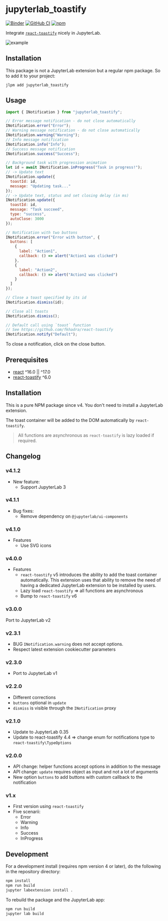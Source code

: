 # jupyterlab_toastify

[![Binder](https://mybinder.org/badge_logo.svg)](https://mybinder.org/v2/gh/jupyterlab-contrib/jupyterlab_toastify/master?urlpath=lab)
[![GitHub CI](https://github.com/jupyterlab-contrib/jupyterlab_toastify/workflows/CI/badge.svg)](https://github.com/jupyterlab-contrib/jupyterlab_toastify/actions?query=workflow%3ACI)
[![npm](https://img.shields.io/npm/v/jupyterlab_toastify.svg?style=flat-square)](https://www.npmjs.com/package/jupyterlab_toastify)

Integrate [`react-toastify`](https://github.com/fkhadra/react-toastify) nicely in JupyterLab.

![example](https://raw.githubusercontent.com/jupyterlab-contrib/jupyterlab_toastify/master/jupyterlab_notifications.gif)

## Installation

This package is not a JupyterLab extension but a regular npm package. So to add it to your project:

```
jlpm add jupyterlab_toastify
```

## Usage

```javascript
import { INotification } from "jupyterlab_toastify";

// Error message notification - do not close automatically
INotification.error("Error");
// Warning message notification - do not close automatically
INotification.warning("Warning");
// Info message notification
INotification.info("Info");
// Success message notification
INotification.success("Success");

// Background task with progression animation
let id = await INotification.inProgress("Task in progress!");
// -> Update text
INotification.update({
  toastId: id,
  message: "Updating task..."
});
// -> Update text, status and set closing delay (in ms)
INotification.update({
  toastId: id,
  message: "Task succeed",
  type: "success",
  autoClose: 3000
});

// Notification with two buttons
INotification.error("Error with button", {
  buttons: [
    {
      label: "Action1",
      callback: () => alert("Action1 was clicked")
    },
    {
      label: "Action2",
      callback: () => alert("Action2 was clicked")
    }
  ]
});

// Close a toast specified by its id
INotification.dismiss(id);

// Close all toasts
INotification.dismiss();

// Default call using `toast` function
// See https://github.com/fkhadra/react-toastify
INotification.notify("Default");
```

To close a notification, click on the close button.

## Prerequisites

- [react](https://reactjs.org/) ^16.0 || ^17.0
- [react-toastify](https://github.com/fkhadra/react-toastify) ^6.0

## Installation

This is a pure NPM package since v4. You don't need to install a JupyterLab extension.

The toast container will be added to the DOM automatically by `react-toastify`.

> All functions are asynchronous as `react-toastify` is lazy loaded if required.

## Changelog

### v4.1.2

- New feature:
  - Support JupyterLab 3

### v4.1.1

- Bug fixes:
  - Remove dependency on `@jupyterlab/ui-components`

### v4.1.0

- Features
  - Use SVG icons

### v4.0.0

- Features
  - `react-toastify` v5 introduces the ability to add the toast container automatically.
    This extension uses that ability to remove the need of having a dedicated JupyterLab extension
    to be installed by users.
  - Lazy load `react-toastify` => all functions are asynchronous
  - Bump to `react-toastify` v6

### v3.0.0

Port to JupyterLab v2

### v2.3.1

- BUG `INotification.warning` does not accept options.
- Respect latest extension cookiecutter parameters

### v2.3.0

- Port to JupyterLab v1

### v2.2.0

- Different corrections
- `buttons` optional in `update`
- `dismiss` is visible through the `INotification` proxy

### v2.1.0

- Update to JupyterLab 0.35
- Update to react-toastify 4.4 => change enum for notifications type to `react-toastify\TypeOptions`

### v2.0.0

- API change: helper functions accept options in addition to the message
- API change: `update` requires object as input and not a lot of arguments
- New option `buttons` to add buttons with custom callback to the notification

### v1.x

- First version using `react-toastify`
- Five scenarii:
  - Error
  - Warning
  - Info
  - Success
  - InProgress

## Development

For a development install (requires npm version 4 or later), do the following in the repository directory:

```bash
npm install
npm run build
jupyter labextension install .
```

To rebuild the package and the JupyterLab app:

```bash
npm run build
jupyter lab build
```

